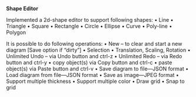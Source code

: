 **Shape Editor**

Implemented a 2d-shape editor to support following shapes:
 • Line
 • Triangle
 • Square
 • Rectangle
 • Circle
 • Ellipse
 • Curve
 • Poly-line
 • Polygon
 
 It is possible to do following operations:
 • New – to clear and start a new diagram [Save option if “dirty”]
 • Selection
 • Translation, Scaling, Rotation
 • Unlimited Undo – via Undo button and ctrl-z
 • Unlimited Redo – via Redo button and ctrl-y
 • copy object(s) via Copy button and ctrl-c
 • paste object(s) via Paste button and ctrl-v
 • Save diagram to file—JSON format
 • Load diagram from file—JSON format
 • Save as image—JPEG format
 • Support multiple thickness
 • Support multiple color
 • Draw grid
 • Snap to grid
